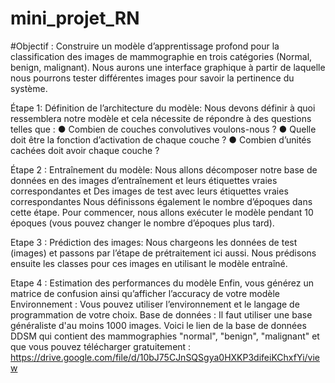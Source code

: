 # mini_projet_RN

#Objectif :
Construire un modèle d’apprentissage profond pour la classification des
images de mammographie en trois catégories (Normal, benign, malignant).
Nous aurons une interface graphique à partir de laquelle nous pourrons tester
différentes images pour savoir la pertinence du système.

Étape 1: Définition de l’architecture du modèle:
Nous devons définir à quoi ressemblera notre modèle et cela nécessite de
répondre à des questions telles que :
● Combien de couches convolutives voulons-nous ?
● Quelle doit être la fonction d’activation de chaque couche ?
● Combien d’unités cachées doit avoir chaque couche ?

Étape 2 : Entraînement du modèle:
Nous allons décomposer notre base de données en des images
d’entraînement et leurs étiquettes vraies correspondantes et Des images de
test avec leurs étiquettes vraies correspondantes
Nous définissons également le nombre d’époques dans cette étape. Pour
commencer, nous allons exécuter le modèle pendant 10 époques (vous
pouvez changer le nombre d’époques plus tard).

Etape 3 : Prédiction des images:
Nous chargeons les données de test (images) et passons par l’étape de
prétraitement ici aussi. Nous prédisons ensuite les classes pour ces images
en utilisant le modèle entraîné.

Etape 4 : Estimation des performances du modèle
Enfin, vous générez un matrice de confusion ainsi qu’afficher l’accuracy de
votre modèle
Environnement :
Vous pouvez utiliser l’environnement et le langage de programmation de votre
choix.
Base de données :
Il faut utiliser une base généraliste d'au moins 1000 images.
Voici le lien de la base de données DDSM qui contient des mammographies
"normal", "benign", "malignant" et que vous pouvez télécharger gratuitement :
https://drive.google.com/file/d/10bJ75CJnSQSgya0HXKP3difeiKChxfYi/view

